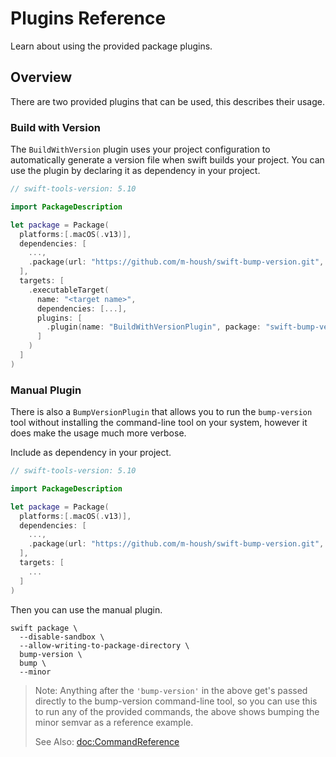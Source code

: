 # Plugins Reference

Learn about using the provided package plugins.

## Overview

There are two provided plugins that can be used, this describes their usage.

### Build with Version

The `BuildWithVersion` plugin uses your project configuration to automatically generate a version
file when swift builds your project. You can use the plugin by declaring it as dependency in your
project.

```swift
// swift-tools-version: 5.10

import PackageDescription

let package = Package(
  platforms:[.macOS(.v13)],
  dependencies: [
    ...,
    .package(url: "https://github.com/m-housh/swift-bump-version.git", from: "0.2.0")
  ],
  targets: [
    .executableTarget(
      name: "<target name>",
      dependencies: [...],
      plugins: [
        .plugin(name: "BuildWithVersionPlugin", package: "swift-bump-version")
      ]
    )
  ]
)
```

### Manual Plugin

There is also a `BumpVersionPlugin` that allows you to run the `bump-version` tool without
installing the command-line tool on your system, however it does make the usage much more verbose.

Include as dependency in your project.

```swift
// swift-tools-version: 5.10

import PackageDescription

let package = Package(
  platforms:[.macOS(.v13)],
  dependencies: [
    ...,
    .package(url: "https://github.com/m-housh/swift-bump-version.git", from: "0.2.0")
  ],
  targets: [
    ...
  ]
)
```

Then you can use the manual plugin.

```
swift package \
  --disable-sandbox \
  --allow-writing-to-package-directory \
  bump-version \
  bump \
  --minor
```

> Note: Anything after the `'bump-version'` in the above get's passed directly to the bump-version
> command-line tool, so you can use this to run any of the provided commands, the above shows
> bumping the minor semvar as a reference example.
>
> See Also: <doc:CommandReference>
